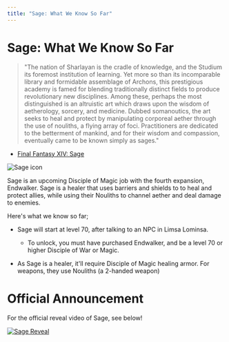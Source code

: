 ```yaml
---
title: "Sage: What We Know So Far"
---
```

# Sage: What We Know So Far

> "The nation of Sharlayan is the cradle of knowledge, and the Studium its foremost institution of learning. Yet more so than its incomparable library and formidable assemblage of Archons, this prestigious academy is famed for blending traditionally distinct fields to produce revolutionary new disciplines. Among these, perhaps the most distinguished is an altruistic art which draws upon the wisdom of aetherology, sorcery, and medicine. Dubbed somanoutics, the art seeks to heal and protect by manipulating corporeal aether through the use of nouliths, a flying array of foci. Practitioners are dedicated to the betterment of mankind, and for their wisdom and compassion, eventually came to be known simply as sages."

* [Final Fantasy XIV: Sage](https://eu.finalfantasyxiv.com/endwalker/patch_6_0/job_sage)

![Sage icon](https://img.finalfantasyxiv.com/t/908c9d4cd156af1fcb490dda7166918b26a1cfa1_0.png?1627637157)

Sage is an upcoming Disciple of Magic job with the fourth expansion, Endwalker. Sage is a healer that uses barriers and shields to to heal and protect allies, while using their Nouliths to channel aether and deal damage to enemies. 

Here's what we know so far;

* Sage will start at level 70, after talking to an NPC in Limsa Lominsa. 

  * To unlock, you must have purchased Endwalker, and be a level 70 or higher Disciple of War or Magic. 
* As Sage is a healer, it'll require Disciple of Magic healing armor. 
  For weapons, they use Nouliths (a 2-handed weapon)

# Official Announcement

For the official reveal video of Sage, see below!

[![Sage Reveal](https://img.youtube.com/vi/ASTGVJLBX14/0.jpg)](https://www.youtube.com/watch?v=ASTGVJLBX14&ab_channel=FINALFANTASYXIV)